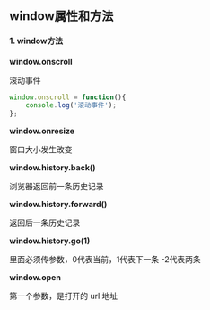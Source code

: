 ## window属性和方法



#### 1. window方法



**window.onscroll**

滚动事件

```js
window.onscroll = function(){
    console.log('滚动事件');
};
```



**window.onresize**

窗口大小发生改变



**window.history.back()**

浏览器返回前一条历史记录



**window.history.forward()**

返回后一条历史记录



**window.history.go(1)**

里面必须传参数，0代表当前，1代表下一条 -2代表两条



**window.open**

第一个参数，是打开的 url 地址















